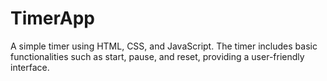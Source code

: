 # TimerApp
A simple timer using HTML, CSS, and JavaScript. The timer includes basic functionalities such as start, pause, and reset, providing a user-friendly interface.
